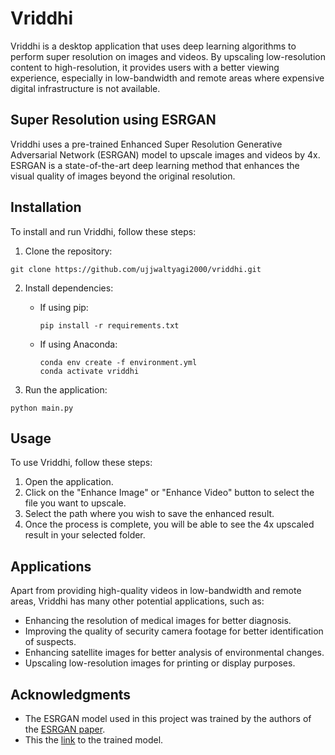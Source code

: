 # Vriddhi

Vriddhi is a desktop application that uses deep learning algorithms to perform super resolution on images and videos. By upscaling low-resolution content to high-resolution, it provides users with a better viewing experience, especially in low-bandwidth and remote areas where expensive digital infrastructure is not available.

## Super Resolution using ESRGAN

Vriddhi uses a pre-trained Enhanced Super Resolution Generative Adversarial Network (ESRGAN) model to upscale images and videos by 4x. ESRGAN is a state-of-the-art deep learning method that enhances the visual quality of images beyond the original resolution.

## Installation

To install and run Vriddhi, follow these steps:

1. Clone the repository:

```
git clone https://github.com/ujjwaltyagi2000/vriddhi.git
```

2. Install dependencies:

   - If using pip:

     ```
     pip install -r requirements.txt
     ```

   - If using Anaconda:

     ```
     conda env create -f environment.yml
     conda activate vriddhi
     ```

3. Run the application:

```
python main.py
```

## Usage

To use Vriddhi, follow these steps:

1. Open the application.
2. Click on the "Enhance Image" or "Enhance Video" button to select the file you want to upscale.
3. Select the path where you wish to save the enhanced result.
4. Once the process is complete, you will be able to see the 4x upscaled result in your selected folder.

## Applications

Apart from providing high-quality videos in low-bandwidth and remote areas, Vriddhi has many other potential applications, such as:

- Enhancing the resolution of medical images for better diagnosis.
- Improving the quality of security camera footage for better identification of suspects.
- Enhancing satellite images for better analysis of environmental changes.
- Upscaling low-resolution images for printing or display purposes.

## Acknowledgments

- The ESRGAN model used in this project was trained by the authors of the [ESRGAN paper](https://arxiv.org/abs/1809.00219).
- This the [link](https://github.com/xinntao/ESRGAN) to the trained model.
